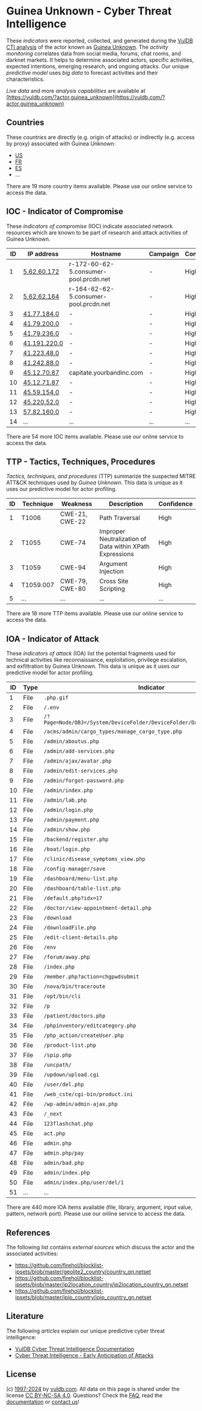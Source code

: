 # Guinea Unknown - Cyber Threat Intelligence

These _indicators_ were reported, collected, and generated during the [VulDB CTI analysis](https://vuldb.com/?kb.cti) of the actor known as [Guinea Unknown](https://vuldb.com/?actor.guinea_unknown). The _activity monitoring_ correlates data from social media, forums, chat rooms, and darknet markets. It helps to determine associated actors, specific activities, expected intentions, emerging research, and ongoing attacks. Our unique _predictive model_ uses _big data_ to forecast activities and their characteristics.

_Live data_ and more _analysis capabilities_ are available at [https://vuldb.com/?actor.guinea_unknown](https://vuldb.com/?actor.guinea_unknown)

## Countries

These _countries_ are directly (e.g. origin of attacks) or indirectly (e.g. access by proxy) associated with Guinea Unknown:

* [US](https://vuldb.com/?country.us)
* [FR](https://vuldb.com/?country.fr)
* [ES](https://vuldb.com/?country.es)
* ...

There are 19 more country items available. Please use our online service to access the data.

## IOC - Indicator of Compromise

These _indicators of compromise_ (IOC) indicate associated network resources which are known to be part of research and attack activities of Guinea Unknown.

ID | IP address | Hostname | Campaign | Confidence
-- | ---------- | -------- | -------- | ----------
1 | [5.62.60.172](https://vuldb.com/?ip.5.62.60.172) | r-172-60-62-5.consumer-pool.prcdn.net | - | High
2 | [5.62.62.164](https://vuldb.com/?ip.5.62.62.164) | r-164-62-62-5.consumer-pool.prcdn.net | - | High
3 | [41.77.184.0](https://vuldb.com/?ip.41.77.184.0) | - | - | High
4 | [41.79.200.0](https://vuldb.com/?ip.41.79.200.0) | - | - | High
5 | [41.79.236.0](https://vuldb.com/?ip.41.79.236.0) | - | - | High
6 | [41.191.220.0](https://vuldb.com/?ip.41.191.220.0) | - | - | High
7 | [41.223.48.0](https://vuldb.com/?ip.41.223.48.0) | - | - | High
8 | [41.242.88.0](https://vuldb.com/?ip.41.242.88.0) | - | - | High
9 | [45.12.70.87](https://vuldb.com/?ip.45.12.70.87) | capitate.yourbandinc.com | - | High
10 | [45.12.71.87](https://vuldb.com/?ip.45.12.71.87) | - | - | High
11 | [45.59.154.0](https://vuldb.com/?ip.45.59.154.0) | - | - | High
12 | [45.220.52.0](https://vuldb.com/?ip.45.220.52.0) | - | - | High
13 | [57.82.160.0](https://vuldb.com/?ip.57.82.160.0) | - | - | High
14 | ... | ... | ... | ...

There are 54 more IOC items available. Please use our online service to access the data.

## TTP - Tactics, Techniques, Procedures

_Tactics, techniques, and procedures_ (TTP) summarize the suspected MITRE ATT&CK techniques used by _Guinea Unknown_. This data is unique as it uses our predictive model for actor profiling.

ID | Technique | Weakness | Description | Confidence
-- | --------- | -------- | ----------- | ----------
1 | T1006 | CWE-21, CWE-22 | Path Traversal | High
2 | T1055 | CWE-74 | Improper Neutralization of Data within XPath Expressions | High
3 | T1059 | CWE-94 | Argument Injection | High
4 | T1059.007 | CWE-79, CWE-80 | Cross Site Scripting | High
5 | ... | ... | ... | ...

There are 18 more TTP items available. Please use our online service to access the data.

## IOA - Indicator of Attack

These _indicators of attack_ (IOA) list the potential fragments used for technical activities like reconnaissance, exploitation, privilege escalation, and exfiltration by Guinea Unknown. This data is unique as it uses our predictive model for actor profiling.

ID | Type | Indicator | Confidence
-- | ---- | --------- | ----------
1 | File | `.php.gif` | Medium
2 | File | `/.env` | Low
3 | File | `/?Page=Node/OBJ=/System/DeviceFolder/DeviceFolder/DateTime/Action=Submit` | High
4 | File | `/acms/admin/cargo_types/manage_cargo_type.php` | High
5 | File | `/admin/aboutus.php` | High
6 | File | `/admin/add-services.php` | High
7 | File | `/admin/ajax/avatar.php` | High
8 | File | `/admin/edit-services.php` | High
9 | File | `/admin/forgot-password.php` | High
10 | File | `/admin/index.php` | High
11 | File | `/admin/lab.php` | High
12 | File | `/admin/login.php` | High
13 | File | `/admin/payment.php` | High
14 | File | `/admin/show.php` | High
15 | File | `/backend/register.php` | High
16 | File | `/boat/login.php` | High
17 | File | `/clinic/disease_symptoms_view.php` | High
18 | File | `/config-manager/save` | High
19 | File | `/dashboard/menu-list.php` | High
20 | File | `/dashboard/table-list.php` | High
21 | File | `/default.php?idx=17` | High
22 | File | `/doctor/view-appointment-detail.php` | High
23 | File | `/download` | Medium
24 | File | `/downloadFile.php` | High
25 | File | `/edit-client-details.php` | High
26 | File | `/env` | Low
27 | File | `/forum/away.php` | High
28 | File | `/index.php` | Medium
29 | File | `/member.php?action=chgpwdsubmit` | High
30 | File | `/nova/bin/traceroute` | High
31 | File | `/opt/bin/cli` | Medium
32 | File | `/p` | Low
33 | File | `/patient/doctors.php` | High
34 | File | `/phpinventory/editcategory.php` | High
35 | File | `/php_action/createUser.php` | High
36 | File | `/product-list.php` | High
37 | File | `/spip.php` | Medium
38 | File | `/uncpath/` | Medium
39 | File | `/updown/upload.cgi` | High
40 | File | `/user/del.php` | High
41 | File | `/web_cste/cgi-bin/product.ini` | High
42 | File | `/wp-admin/admin-ajax.php` | High
43 | File | `/_next` | Low
44 | File | `123flashchat.php` | High
45 | File | `act.php` | Low
46 | File | `admin.php` | Medium
47 | File | `admin.php/pay` | High
48 | File | `admin/bad.php` | High
49 | File | `admin/index.php` | High
50 | File | `admin/index.php/user/del/1` | High
51 | ... | ... | ...

There are 440 more IOA items available (file, library, argument, input value, pattern, network port). Please use our online service to access the data.

## References

The following list contains _external sources_ which discuss the actor and the associated activities:

* https://github.com/firehol/blocklist-ipsets/blob/master/geolite2_country/country_gn.netset
* https://github.com/firehol/blocklist-ipsets/blob/master/ip2location_country/ip2location_country_gn.netset
* https://github.com/firehol/blocklist-ipsets/blob/master/ipip_country/ipip_country_gn.netset

## Literature

The following _articles_ explain our unique predictive cyber threat intelligence:

* [VulDB Cyber Threat Intelligence Documentation](https://vuldb.com/?kb.cti)
* [Cyber Threat Intelligence - Early Anticipation of Attacks](https://www.scip.ch/en/?labs.20201022)

## License

(c) [1997-2024](https://vuldb.com/?kb.changelog) by [vuldb.com](https://vuldb.com/?kb.about). All data on this page is shared under the license [CC BY-NC-SA 4.0](https://creativecommons.org/licenses/by-nc-sa/4.0/). Questions? Check the [FAQ](https://vuldb.com/?kb.faq), read the [documentation](https://vuldb.com/?kb) or [contact us](https://vuldb.com/?contact)!

